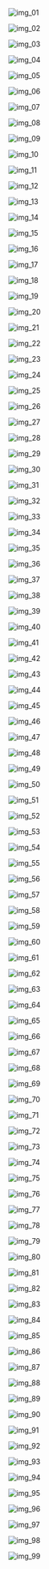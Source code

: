 ![img_01]()

![img_02]()

![img_03]()

![img_04]()

![img_05]()

![img_06]()

![img_07]()

![img_08]()

![img_09]()

![img_10]()

![img_11]()

![img_12]()

![img_13]()

![img_14]()

![img_15]()

![img_16]()

![img_17]()

![img_18]()

![img_19]()

![img_20]()

![img_21]()

![img_22]()

![img_23]()

![img_24]()

![img_25]()

![img_26]()

![img_27]()

![img_28]()

![img_29]()

![img_30]()

![img_31]()

![img_32]()

![img_33]()

![img_34]()

![img_35]()

![img_36]()

![img_37]()

![img_38]()

![img_39]()

![img_40]()

![img_41]()

![img_42]()

![img_43]()

![img_44]()

![img_45]()

![img_46]()

![img_47]()

![img_48]()

![img_49]()

![img_50]()

![img_51]()

![img_52]()

![img_53]()

![img_54]()

![img_55]()

![img_56]()

![img_57]()

![img_58]()

![img_59]()

![img_60]()

![img_61]()

![img_62]()

![img_63]()

![img_64]()

![img_65]()

![img_66]()

![img_67]()

![img_68]()

![img_69]()

![img_70]()

![img_71]()

![img_72]()

![img_73]()

![img_74]()

![img_75]()

![img_76]()

![img_77]()

![img_78]()

![img_79]()

![img_80]()

![img_81]()

![img_82]()

![img_83]()

![img_84]()

![img_85]()

![img_86]()

![img_87]()

![img_88]()

![img_89]()

![img_90]()

![img_91]()

![img_92]()

![img_93]()

![img_94]()

![img_95]()

![img_96]()

![img_97]()

![img_98]()

![img_99]()
